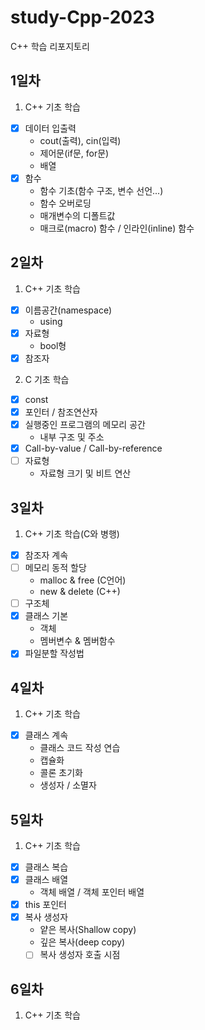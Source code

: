 # study-Cpp-2023
C++ 학습 리포지토리

## 1일차
1. C++ 기초 학습
  - [x] 데이터 입출력     
    - cout(출력), cin(입력)
    - 제어문(if문, for문)
    - 배열
  - [x] 함수
    - 함수 기초(함수 구조, 변수 선언...)
    - 함수 오버로딩
    - 매개변수의 디폴트값
    - 매크로(macro) 함수 / 인라인(inline) 함수

## 2일차
1. C++ 기초 학습
  - [x] 이름공간(namespace)
    - using
  - [x] 자료형
    - bool형 
  - [x] 참조자

2. C 기초 학습
  - [x] const
  - [x] 포인터 / 참조연산자
  - [x] 실행중인 프로그램의 메모리 공간
    - 내부 구조 및 주소
  - [x] Call-by-value / Call-by-reference  
  - [ ] 자료형
    - 자료형 크기 및 비트 연산

## 3일차
1. C++ 기초 학습(C와 병행)
  - [x] 참조자 계속
  - [ ] 메모리 동적 할당
      - malloc & free (C언어)
      - new & delete (C++)
  - [ ] 구조체
  - [x] 클래스 기본
    - 객체
    - 멤버변수 & 멤버함수
  - [x] 파일분할 작성법

## 4일차
1. C++ 기초 학습
  - [x] 클래스 계속
    - 클래스 코드 작성 연습
    - 캡슐화
    - 콜론 초기화
    - 생성자 / 소멸자
    
## 5일차
1. C++ 기초 학습
  - [x] 클래스 복습
  - [x] 클래스 배열
    - 객체 배열 / 객체 포인터 배열
  - [x] this 포인터
  - [x] 복사 생성자
    - 얕은 복사(Shallow copy)
    - 깊은 복사(deep copy)
    - [ ] 복사 생성자 호출 시점

## 6일차
1. C++ 기초 학습
